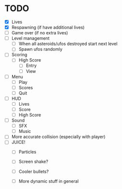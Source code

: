 TODO
========
* [x] Lives
* [x] Respawning (if have additional lives)
* [ ] Game over (if no extra lives)
* [ ] Level management
    * [ ] When all asteroids/ufos destroyed start next level
    * [ ] Spawn ufos randomly
* [ ] Scoring
  * [ ] High Score
    * [ ] Entry
    * [ ] View
* [ ] Menu
    * [ ] Play
    * [ ] Scores
    * [ ] Quit
* [ ] HUD
    * [ ] Lives
    * [ ] Score
    * [ ] High Score
* [ ] Sound
    * [ ] SFX
    * [ ] Music
* [ ] More accurate collision (especially with player)
* [ ] JUICE!
    * [ ] Particles
    * [ ] Screen shake?
    * [ ] Cooler bullets?
    * [ ] More dynamic stuff in general
    